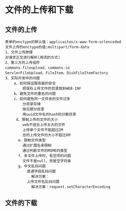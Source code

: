 # 文件的上传和下载
## 文件的上传
    表单的enctype的默认值：applicaiton/x-www-form-urlencoded
    文件上传的enctype的值:multipart/form-data
    1、文件上传原理
    对请求正文进行解析(用流的方式)
    2、第三方的上传组件
    commons-fileupload、commons-io
    ServlerFileUpload、FileItem、DiskFileItemFactory
    3、实际开发中的问题
        a、如何保证服务器的安全
            把保存上传文件的目录放到WEB-INF
        b、避免文件的重名的问题
        c、如何避免同一文件夹的文件过多
            分目录存储
            按日期分目录
            用uuid文件名的hash码分散目录
         d、限制上传的文件的大小
            web不适合上传太大的文件
            上传单个文件不能超过2M
            总的上传文件的大小不超过6M
          e、限制文件类型
            通过扩展名来限制
            通过判断文件的MIME的类型
          f、多文件上传时，有空项的问题
            文件不是null，而是空字符串
          g、中文乱码问题
              普通字段乱码问题
                解决方案：
              上传文件名乱码问题
                解决方案：requext.setCharacterEncoding
## 文件的下载